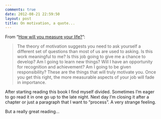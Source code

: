 ```yaml
---
comments: true
date: 2012-08-21 22:59:50
layout: post
title: On motivation, a quote...
---
```


From “[How will you measure your life?](http://www.amazon.com/Will-Measure-Your-Life-ebook/dp/B006ID0CH4/)”:

> The theory of motivation suggests you need to ask yourself a different set of questions than most of us are used to asking. Is this work meaningful to me? Is this job going to give me a chance to develop? Am I going to learn new things? Will I have an opportunity for recognition and achievement? Am I going to be given responsibility? These are the things that will truly motivate you. Once you get this right, the more measurable aspects of your job will fade in importance.

After starting reading this book I find myself divided. Sometimes I’m eager to go read it in one go up to the late night. Next day I’m closing it after a chapter or just a paragraph that I want to “process”. A very strange feeling. 

But a really great reading...
